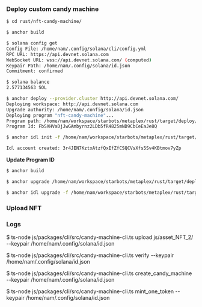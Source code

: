 ### Deploy custom candy machine

```sh
$ cd rust/nft-candy-machine/

$ anchor build

$ solana config get
Config File: /home/nam/.config/solana/cli/config.yml
RPC URL: https://api.devnet.solana.com 
WebSocket URL: wss://api.devnet.solana.com/ (computed)
Keypair Path: /home/nam/.config/solana/id.json 
Commitment: confirmed

$ solana balance
2.577134563 SOL

$ anchor deploy --provider.cluster http://api.devnet.solana.com/
Deploying workspace: http://api.devnet.solana.com
Upgrade authority: /home/nam/.config/solana/id.json
Deploying program "nft-candy-machine"...
Program path: /home/nam/workspace/starbots/metaplex/rust/target/deploy/nft_candy_machine.so...
Program Id: FbSXHVaDjJwGAmbyrnz2LDb5fR4825mND9CbCeEaJe8Q

$ anchor idl init -f /home/nam/workspace/starbots/metaplex/rust/target/idl/nft_candy_machine.json FbSXHVaDjJwGAmbyrnz2LDb5fR4825mND9CbCeEaJe8Q

Idl account created: 3r4JEN7KztxAtzfQxEfZfCSQCVsXfs5Sv4KBtmov7yZp
```

**Update Program ID**

```sh
$ anchor build

$ anchor upgrade /home/nam/workspace/starbots/metaplex/rust/target/deploy/nft_candy_machine.so --program-id FbSXHVaDjJwGAmbyrnz2LDb5fR4825mND9CbCeEaJe8Q

$ anchor idl upgrade -f /home/nam/workspace/starbots/metaplex/rust/target/idl/nft_candy_machine.json FbSXHVaDjJwGAmbyrnz2LDb5fR4825mND9CbCeEaJe8Q
```

### Upload NFT

### Logs

$ ts-node js/packages/cli/src/candy-machine-cli.ts upload js/asset_NFT_2/ --keypair /home/nam/.config/solana/id.json

$ ts-node js/packages/cli/src/candy-machine-cli.ts verify --keypair /home/nam/.config/solana/id.json

$ ts-node js/packages/cli/src/candy-machine-cli.ts create_candy_machine --keypair /home/nam/.config/solana/id.json

$ ts-node js/packages/cli/src/candy-machine-cli.ts mint_one_token --keypair /home/nam/.config/solana/id.json
